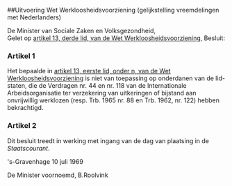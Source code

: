 <meta http-equiv='Content-Type' content='text/html; charset=utf-8' />

##Uitvoering Wet Werkloosheidsvoorziening (gelijkstelling vreemdelingen met Nederlanders)

De Minister van Sociale Zaken en Volksgezondheid,  
Gelet op [artikel 13, derde lid, van de Wet Werkloosheidsvoorziening](../../../../../../../../../wet/wet/werkloosheidsvoorziening/BWBR0002470/README.md),
Besluit:    

### Artikel  1  

Het bepaalde in [artikel 13, eerste lid, onder n, van de Wet Werkloosheidsvoorziening](../../../../../../../../../wet/wet/werkloosheidsvoorziening/BWBR0002470/README.md) is niet van toepassing op onderdanen van de lid-staten, die de Verdragen nr. 44 en nr. 118 van de Internationale Arbeidsorganisatie ter verzekering van uitkeringen of bijstand aan onvrijwillig werklozen (resp. Trb. 1965 nr. 88 en Trb. 1962, nr. 122) hebben bekrachtigd.  

### Artikel  2  

Dit besluit treedt in werking met ingang van de dag van plaatsing in de *Staatscourant*.  

's-Gravenhage 
10 juli 1969    

De 
Minister voornoemd, 
B.Roolvink    
